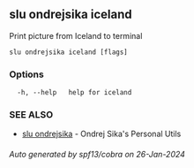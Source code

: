 ## slu ondrejsika iceland

Print picture from Iceland to terminal

```
slu ondrejsika iceland [flags]
```

### Options

```
  -h, --help   help for iceland
```

### SEE ALSO

* [slu ondrejsika](slu_ondrejsika.md)	 - Ondrej Sika's Personal Utils

###### Auto generated by spf13/cobra on 26-Jan-2024
